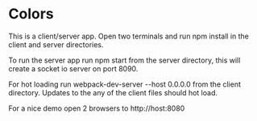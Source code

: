 
# Colors

This is a client/server app. Open two terminals and run npm install in the client and server
directories.

To run the server app run npm start from the server directory, this will create a socket io server on port 8090. 

For hot loading run webpack-dev-server --host 0.0.0.0 from the client directory. Updates to the any of the client files should hot load.

For a nice demo open 2 browsers to http://host:8080





